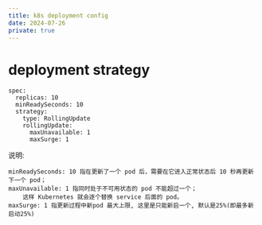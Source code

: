 ```yaml
---
title: k8s deployment config
date: 2024-07-26
private: true
---
```

# deployment strategy

    spec:
      replicas: 10
      minReadySeconds: 10
      strategy:
        type: RollingUpdate
        rollingUpdate:
          maxUnavailable: 1
          maxSurge: 1

说明:

    minReadySeconds: 10 指在更新了一个 pod 后，需要在它进入正常状态后 10 秒再更新下一个 pod；
    maxUnavailable: 1 指同时处于不可用状态的 pod 不能超过一个；
        这样 Kubernetes 就会逐个替换 service 后面的 pod。
    maxSurge: 1 指更新过程中新pod 最大上限, 这里是只能新启一个, 默认是25%(即最多新启动25%)